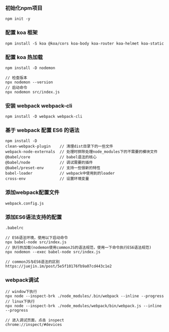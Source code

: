 ### 初始化npm项目
```
npm init -y
```

### 配置 koa 框架
```
npm install -S koa @koa/cors koa-body koa-router koa-helmet koa-static
```

### 配置 koa 热加载
```
npm install -D nodemon

// 检查版本
npx nodemon --version
// 启动命令
npx nodemon src/index.js
```

### 安装 webpack webpack-cli
```
npm install -D webpack webpack-cli
```

### 基于 webpack 配置 ES6 的语法
```
npm install -D 
clean-webpack-plugin    // 清理dist目录下的一些文件
webpack-node-externals  // 处理时排除处理node_modules下的不需要的模块文件
@babel/core             // babel语法的核心
@babel/node             // 调试需要的插件
@babel/preset-env       // 支持一些很新的特性
babel-loader            // webpack中使用到的loader
cross-env               // 设置环境变量
```

### 添加webpack配置文件
```
webpack.config.js
```

### 添加ES6语法支持的配置
```
.babelrc

// ES6语法环境，使用以下启动命令
npx babel-node src/index.js
// 执行热加载(nodemon使用commonJS的语法规范，使用一下命令执行ES6语法规范)
npx nodemon --exec babel-node src/index.js

// commonJS与ES6语法的区别
https://juejin.im/post/5e5f10176fb9a07cd443c1e2
```

### webpack调试
```
// window下执行
npx node --inspect-brk ./node_modules/.bin/webpack --inline --progress
// linux下执行
npx node --inspect-brk ./node_modules/webpack/bin/webpack.js --inline --progress

// 进入调试页面，点击 inspect
chrome://inspect/#devices
```